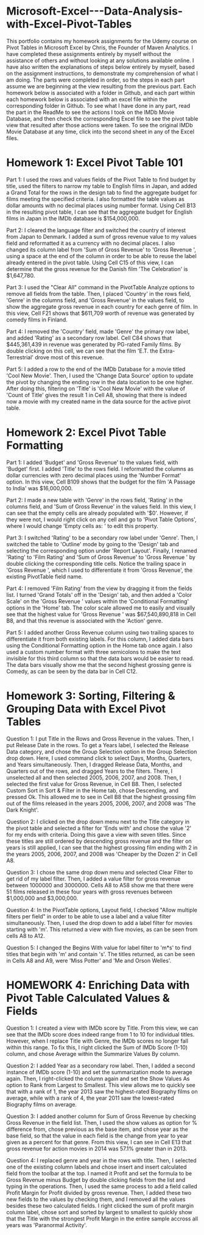# Microsoft-Excel---Data-Analysis-with-Excel-Pivot-Tables
This portfolio contains my homework assignments for the Udemy course on Pivot Tables in Microsoft Excel by Chris, the Founder of Maven Analytics. I have completed these assignments entirely by myself without the assistance of others and without looking at any solutions available online. I have also written the explanations of steps below entirely by myself, based on the assignment instructions, to demonstrate my comprehension of what I am doing. The parts were completed in order, so the steps in each part assume we are beginning at the view resulting from the previous part. Each homework below is associated with a folder in Github, and each part within each homework below is associated with an excel file within the corresponding folder in Github. To see what I have done in any part, read the part in the ReadMe to see the actions I took on the IMDb Movie Database, and then check the corresponding Excel file to see the pivot table view that resulted after those actions were taken. To see the original IMDb Movie Database at any time, click into the second sheet in any of the Excel files.

# Homework 1: Excel Pivot Table 101
Part 1: I used the rows and values fields of the Pivot Table to find budget by title, used the filters to narrow my table to English films in Japan, and added a Grand Total for the rows in the design tab to find the aggregate budget for films meeting the specified criteria. I also formatted the table values as dollar amounts with no decimal places using number format. Using Cell B13 in the resulting pivot table, I can see that the aggregate budget for English films in Japan in the IMDb database is $154,000,000.

Part 2: I cleared the language filter and switched the country of interest from Japan to Denmark. I added a sum of gross revenue value to my values field and reformatted it as a currency with no decimal places. I also changed its column label from 'Sum of Gross Revenue' to 'Gross Revenue ', using a space at the end of the column in order to be able to reuse the label already entered in the pivot table. Using Cell C15 of this view, I can determine that the gross revenue for the Danish film 'The Celebration' is $1,647,780.

Part 3: I used the "Clear All" command in the PivotTable Analyze options to remove all fields from the table. Then, I placed 'Country' in the rows field, 'Genre' in the columns field, and 'Gross Revenue' in the values field, to show the aggregate gross revenue in each country for each genre of film. In this view, Cell F21 shows that $611,709 worth of revenue was generated by comedy films in Finland.

Part 4: I removed the 'Country' field, made 'Genre' the primary row label, and added 'Rating' as a secondary row label. Cell C84 shows that $445,361,439 in revenue was generated by PG-rated Family films. By double clicking on this cell, we can see that the film 'E.T. the Extra-Terrestrial' drove most of this revenue.

Part 5: I added a row to the end of the IMDb Database for a movie titled 'Cool New Movie'. Then, I used the 'Change Data Source' option to update the pivot by changing the ending row in the data location to be one higher. After doing this, filtering on 'Title' is 'Cool New Movie' with the value of 'Count of Title' gives the result 1 in Cell A8, showing that there is indeed now a movie with my created name in the data source for the active pivot table.

# Homework 2: Excel Pivot Table Formatting
Part 1: I added 'Budget' and 'Gross Revenue' to the values field, with 'Budget' first. I added 'Title' to the rows field. I reformatted the columns as dollar currencies with zero decimal places using the 'Number Format' option. In this view, Cell B109 shows that the budget for the film 'A Passage to India' was $16,000,000.

Part 2: I made a new table with 'Genre' in the rows field, 'Rating' in the columns field, and 'Sum of Gross Revenue' in the values field. In this view, I can see that the empty cells are already populated with '$0'. However, if they were not, I would right click on any cell and go to 'Pivot Table Options', where I would change 'Empty cells as: ' to edit this property.

Part 3: I switched 'Rating' to be a secondary row label under 'Genre'. Then, I switched the table to 'Outline' mode by going to the 'Design' tab and selecting the corresponding option under 'Report Layout'. Finally, I renamed 'Rating' to 'Film Rating' and 'Sum of Gross Revenue' to 'Gross Revenue ' by double clicking the corresponding title cells. Notice the trailing space in 'Gross Revenue ', which I used to differentiate it from 'Gross Revenue', the existing PivotTable field name.

Part 4: I removed 'Film Rating' from the view by dragging it from the fields list. I turned 'Grand Totals' off in the 'Design' tab, and then added a 'Color Scale' on the 'Gross Revenue ' values within the 'Conditional Formatting' options in the 'Home' tab. The color scale allowed me to easily and visually see that the highest value for 'Gross Revenue ' was $67,540,890,818 in Cell B8, and that this revenue is associated with the 'Action' genre.

Part 5: I added another Gross Revenue column using two trailing spaces to differentiate it from both existing labels. For this column, I added data bars using the Conditional Formatting option in the Home tab once again. I also used a custom number format with three semicolons to make the text invisible for this third column so that the data bars would be easier to read. The data bars visually show me that the second highest grossing genre is Comedy, as can be seen by the data bar in Cell C12.

# Homework 3: Sorting, Filtering & Grouping Data with Excel Pivot Tables
Question 1: I put Title in the Rows and Gross Revenue in the values. Then, I put Release Date in the rows. To get a Years label, I selected the Release Data category, and chose the Group Selection option in the Group Selection drop down. Here, I used command click to select Days, Months, Quarters, and Years simultaneously. Then, I dragged Release Data, Months, and Quarters out of the rows, and dragged Years to the filters. There, I unselected all and then selected 2005, 2006, 2007, and 2008. Then, I selected the first value for Gross Revenue, in Cell B8. Then, I selected Custom Sort in Sort & Filter in the Home tab, chose Descending, and pressed Ok. This allowed me to see in Cell B8 that the highest grossing film out of the films released in the years 2005, 2006, 2007, and 2008 was 'The Dark Knight'.

Question 2: I clicked on the drop down menu next to the Title category in the pivot table and selected a filter for 'Ends with' and chose the value '2' for my ends with criteria. Doing this gave a view with seven titles. Since these titles are still ordered by descending gross revenue and the filter on years is still applied, I can see that the highest grossing film ending with 2 in the years 2005, 2006, 2007, and 2008 was 'Cheaper by the Dozen 2' in Cell A8.

Question 3: I chose the same drop down menu and selected Clear Filter to get rid of my label filter. Then, I added a value filter for gross revenue between 1000000 and 3000000. Cells A8 to A58 show me that there were 51 films released in these four years with gross revenues between $1,000,000 and $3,000,000.

Question 4: In the PivotTable options, Layout field, I checked "Allow multiple filters per field" in order to be able to use a label and a value filter simultaneously. Then, I used the drop down to add a label filter for movies starting with 'm'. This returned a view with five movies, as can be seen from cells A8 to A12.

Question 5: I changed the Begins With value for label filter to 'm*s' to find titles that begin with 'm' and contain 's'. The titles returned, as can be seen in Cells A8 and A9, were 'Miss Potter' and 'Me and Orson Welles'.

# HOMEWORK 4: Enriching Data with Pivot Table Calculated Values & Fields
Question 1: I created a view with IMDb score by Title. From this view, we can see that the IMDb score does indeed range from 1 to 10 for individual titles. However, when I replace Title with Genre, the IMDb scores no longer fall within this range. To fix this, I right clicked the Sum of IMDb Score (1-10) column, and chose Average within the Summarize Values By column.

Question 2: I added Year as a secondary row label. Then, I added a second instance of IMDb score (1-10) and set the summarization mode to average again. Then, I right-clicked the column again and set the Show Values As option to Rank from Largest to Smallest. This view allows me to quickly see that with a rank of 1, the year 2013 saw the highest-rated Biography films on average, while with a rank of 4, the year 2011 saw the lowest-rated Biography films on average.

Question 3: I added another column for Sum of Gross Revenue by checking Gross Revenue in the field list. Then, I used the show values as option for % difference from, chose previous as the base item, and chose year as the base field, so that the value in each field is the change from year to year given as a percent for that genre. From this view, I can see in Cell E13 that gross revenue for action movies in 2014 was 57.1% greater than in 2013.

Question 4: I replaced genre and year in the rows with title. Then, I selected one of the existing column labels and chose insert and insert calculated field from the toolbar at the top. I named it Profit and set the formula to be Gross Revenue minus Budget by double clicking fields from the list and typing in the operations. Then, I used the same process to add a field called Profit Margin for Profit divided by gross revenue. Then, I added these two new fields to the values by checking them, and I removed all the values besides these two calculated fields. I right clicked the sum of profit margin column label, chose sort and sorted by largest to smallest to quickly show that the Title with the strongest Profit Margin in the entire sample accross all years was 'Paranormal Activity'.
